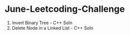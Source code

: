 # June-Leetcoding-Challenge

1. Invert Binary Tree - C++ Soln
2. Delete Node in a Linked List - C++ Soln
